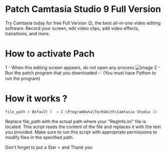 # Patch Camtasia Studio 9 Full Version
Try Camtasia today for free Full Version 😉, the best all-in-one video editing software. Record your screen, edit video clips, add video effects, transitions, and more.
# How to activate Pach
1 - When this editing screen appears, do not open any process
![image](https://github.com/amadich/Camtasia_Studio_9/assets/74735976/84c817d6-e376-4534-906b-38fdd2b01e2e)
2 - Run the patch program that you downloaded ✅ (You must have Python to run the program)

# How it works ? 
```js
file_path ( Default )  = C:\ProgramData\TechSmith\Camtasia Studio 18
```
Replace file_path with the actual path where your "RegInfo.ini" file is located. This script reads the content of the file and replaces it with the text you provided. Make sure to run this script with appropriate permissions to modify files in the specified path.

Don't forget to put a Star ⭐ and Thank you  
